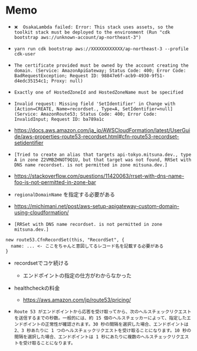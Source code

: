 # Memo
-  `❌  OsakaLambda failed: Error: This stack uses assets, so the toolkit stack must be deployed to the environment (Run "cdk bootstrap aws://unknown-account/ap-northeast-3")`
- `yarn run cdk bootstrap aws://XXXXXXXXXXXX/ap-northeast-3 --profile cdk-user`

- `The certificate provided must be owned by the account creating the domain. (Service: AmazonApiGateway; Status Code: 400; Error Code: BadRequestException; Request ID: 98847e6f-acb9-4930-9f51-d4edc35154c1; Proxy: null)`


- `Exactly one of HostedZoneId and HostedZoneName must be specified`

- `Invalid request: Missing field 'SetIdentifier' in Change with [Action=CREATE, Name=recordset., Type=A, SetIdentifier=null] (Service: AmazonRoute53; Status Code: 400; Error Code: InvalidInput; Request ID: ba789a1c`
- https://docs.aws.amazon.com/ja_jp/AWSCloudFormation/latest/UserGuide/aws-properties-route53-recordset.html#cfn-route53-recordset-setidentifier 


- `[Tried to create an alias that targets api-tokyo.mitsuna.dev., type A in zone Z2VMBZHNOT9Q1U, but that target was not found, RRSet with DNS name recordset. is not permitted in zone mitsuna.dev.]`
- https://stackoverflow.com/questions/11420063/rrset-with-dns-name-foo-is-not-permitted-in-zone-bar
- `regionalDomainName` を指定する必要がある

- https://michimani.net/post/aws-setup-apigateway-custom-domain-using-cloudformation/

- `[RRSet with DNS name recordset. is not permitted in zone mitsuna.dev.]`
```
new route53.CfnRecordSet(this, "RecordSet", {
  name: ... <- ここをちゃんと意図してるレコード名を記載する必要がある
}
```

- recordsetでコケ続ける
  - エンドポイントの指定の仕方がわからなかった

- healthcheckの料金
  - https://aws.amazon.com/jp/route53/pricing/

- `Route 53 がエンドポイントから応答を受け取ってから、次のヘルスチェックリクエストを送信するまでの秒数。一般的には、約 15 個のヘルスチェッカーによって、指定したエンドポイントの正常性が確認されます。30 秒の間隔を選択した場合、エンドポイントは 2、3 秒あたりに 1 つのヘルスチェックリクエストを受け取ることになります。10 秒の間隔を選択した場合、エンドポイントは 1 秒にあたりに複数のヘルスチェックリクエストを受け取ることになります。`